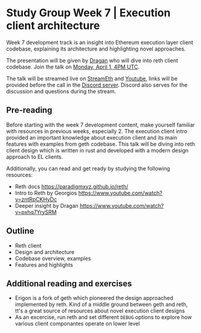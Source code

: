 # Study Group Week 7 | Execution client architecture

Week 7 development track is an insight into Ethereum execution layer client codebase, explaining its architecture and highlighting novel approaches. 

The presentation will be given by [Dragan](https://twitter.com/rakitadragan) who will dive into reth client codebase. Join the talk on [Monday, April 1, 4PM UTC](https://savvytime.com/converter/utc-to-germany-berlin-united-kingdom-london-ny-new-york-city-ca-san-francisco-china-shanghai-japan-tokyo-australia-sydney/april-01-2024/4pm).

The talk will be streamed live on [StreamEth](https://streameth.org/65cf97e702e803dbd57d823f/epf_study_group) and [Youtube](https://www.youtube.com/@ethprotocolfellows/streams), links will be provided before the call in the [Discord server](https://discord.gg/addwpQbhpq). Discord also serves for the discussion and questions during the stream. 

## Pre-reading

Before starting with the week 7 development content, make yourself familiar with resources in previous weeks, especially 2. The execution client intro provided an important knowledge about execution client and its main features with examples from geth codebase. This talk will be diving into reth client design which is written in rust and developed with a modern design approach to EL clients. 

Additionally, you can read and get ready by studying the following resources:

- Reth docs https://paradigmxyz.github.io/reth/
- Intro to Reth by Georgios https://www.youtube.com/watch?v=zntRpCKHyDc
- Deeper insight by Dragan https://www.youtube.com/watch?v=pxhq7YrySRM

## Outline

- Reth client 
- Design and architecture
- Codebase overview, examples 
- Features and highlights 

## Additional reading and exercises 

- Erigon is a fork of geth which pioneered the design approached implemented by reth. Kind of a middle ground between geth and reth, tt's a great source of resources about novel execution client designs
- As an excercise, run reth and set different `DEBUG` options to explore how various client componantes operate on lower level